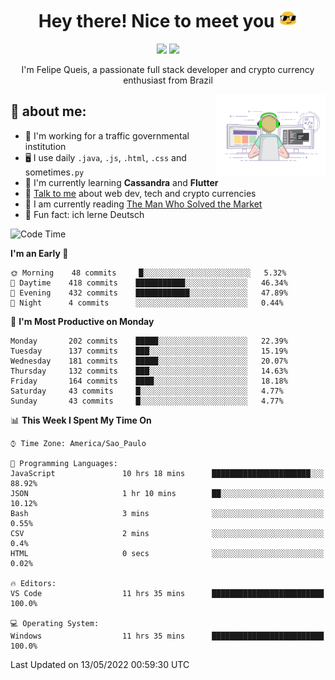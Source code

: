
<h1 align="center">Hey there! Nice to meet you <img src="assets/sunglasses.gif" width="30"/></h1>

<p align="center">
  <a href="https://www.linkedin.com/in/fqueis"><img src="https://img.shields.io/badge/-LinkedIn-blue?style=flat&logo=Linkedin&logoColor=white" /></a>
  <a href="mailto:fqueis@gmail.com"><img src="https://img.shields.io/badge/-Gmail-c14438?style=flat&logo=Gmail&logoColor=white" /></a>
</p>

<p align="center">I'm Felipe Queis, a passionate full stack developer and crypto currency enthusiast from Brazil</p>

<img width="35%" align="right" alt="fqueis" src="assets/profile.gif" /></p>

## 🤵 about me:

- 🏢 I'm working for a traffic governmental institution
- 🖥️ I use daily `.java`, `.js`, `.html`, `.css` and sometimes`.py`
- 🌱 I'm currently learning **Cassandra** and **Flutter**
- 💬 [Talk to me](https://github.com/fqueis/fqueis/discussions) about web dev, tech and crypto currencies
- 📖 I am currently reading [The Man Who Solved the Market](https://amzn.com/073521798X)
- 💭 Fun fact: ich lerne Deutsch

<!--START_SECTION:waka-->
![Code Time](http://img.shields.io/badge/Code%20Time-0%20secs-blue)

**I'm an Early 🐤** 

```text
🌞 Morning    48 commits     █░░░░░░░░░░░░░░░░░░░░░░░░   5.32% 
🌆 Daytime    418 commits    ███████████░░░░░░░░░░░░░░   46.34% 
🌃 Evening    432 commits    ████████████░░░░░░░░░░░░░   47.89% 
🌙 Night      4 commits      ░░░░░░░░░░░░░░░░░░░░░░░░░   0.44%

```
📅 **I'm Most Productive on Monday** 

```text
Monday       202 commits    █████░░░░░░░░░░░░░░░░░░░░   22.39% 
Tuesday      137 commits    ███░░░░░░░░░░░░░░░░░░░░░░   15.19% 
Wednesday    181 commits    █████░░░░░░░░░░░░░░░░░░░░   20.07% 
Thursday     132 commits    ███░░░░░░░░░░░░░░░░░░░░░░   14.63% 
Friday       164 commits    ████░░░░░░░░░░░░░░░░░░░░░   18.18% 
Saturday     43 commits     █░░░░░░░░░░░░░░░░░░░░░░░░   4.77% 
Sunday       43 commits     █░░░░░░░░░░░░░░░░░░░░░░░░   4.77%

```


📊 **This Week I Spent My Time On** 

```text
⌚︎ Time Zone: America/Sao_Paulo

💬 Programming Languages: 
JavaScript               10 hrs 18 mins      ██████████████████████░░░   88.92% 
JSON                     1 hr 10 mins        ██░░░░░░░░░░░░░░░░░░░░░░░   10.12% 
Bash                     3 mins              ░░░░░░░░░░░░░░░░░░░░░░░░░   0.55% 
CSV                      2 mins              ░░░░░░░░░░░░░░░░░░░░░░░░░   0.4% 
HTML                     0 secs              ░░░░░░░░░░░░░░░░░░░░░░░░░   0.02%

🔥 Editors: 
VS Code                  11 hrs 35 mins      █████████████████████████   100.0%

💻 Operating System: 
Windows                  11 hrs 35 mins      █████████████████████████   100.0%

```


 Last Updated on 13/05/2022 00:59:30 UTC
<!--END_SECTION:waka-->

